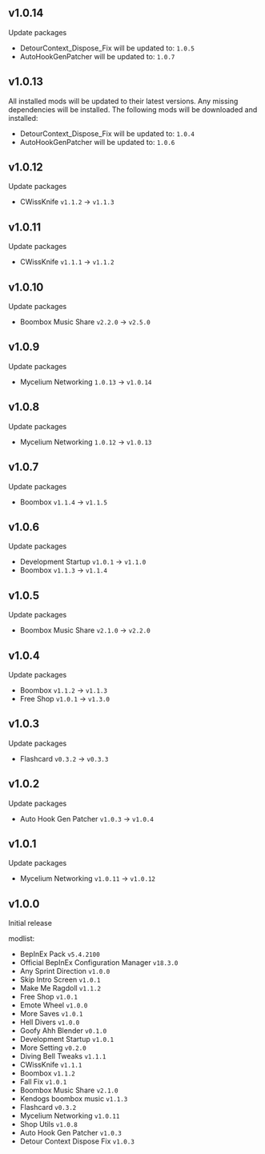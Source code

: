## v1.0.14

Update packages

- DetourContext_Dispose_Fix will be updated to: `1.0.5`
- AutoHookGenPatcher will be updated to: `1.0.7`


## v1.0.13

All installed mods will be updated to their latest versions.
Any missing dependencies will be installed.
The following mods will be downloaded and installed:


- DetourContext_Dispose_Fix will be updated to: `1.0.4`
- AutoHookGenPatcher will be updated to: `1.0.6`


## v1.0.12

Update packages

- CWissKnife `v1.1.2` -> `v1.1.3`


## v1.0.11

Update packages

- CWissKnife `v1.1.1` -> `v1.1.2`


## v1.0.10

Update packages

- Boombox Music Share `v2.2.0` -> `v2.5.0`


## v1.0.9

Update packages

- Mycelium Networking `1.0.13` -> `v1.0.14`


## v1.0.8

Update packages

- Mycelium Networking `1.0.12` -> `v1.0.13`


## v1.0.7

Update packages

- Boombox `v1.1.4` -> `v1.1.5`


## v1.0.6

Update packages

- Development Startup `v1.0.1` -> `v1.1.0`
- Boombox `v1.1.3` -> `v1.1.4`


## v1.0.5

Update packages

- Boombox Music Share `v2.1.0` -> `v2.2.0`


## v1.0.4

Update packages

- Boombox `v1.1.2` -> `v1.1.3`
- Free Shop `v1.0.1` -> `v1.3.0`


## v1.0.3

Update packages

- Flashcard `v0.3.2` -> `v0.3.3`


## v1.0.2

Update packages

- Auto Hook Gen Patcher `v1.0.3` -> `v1.0.4`


## v1.0.1

Update packages

- Mycelium Networking `v1.0.11` -> `v1.0.12`


## v1.0.0

Initial release

modlist:
- BepInEx Pack `v5.4.2100`
- Official BepInEx Configuration Manager `v18.3.0`
- Any Sprint Direction `v1.0.0`
- Skip Intro Screen `v1.0.1`
- Make Me Ragdoll `v1.1.2`
- Free Shop `v1.0.1`
- Emote Wheel `v1.0.0`
- More Saves `v1.0.1`
- Hell Divers `v1.0.0`
- Goofy Ahh Blender `v0.1.0`
- Development Startup `v1.0.1`
- More Setting `v0.2.0`
- Diving Bell Tweaks `v1.1.1`
- CWissKnife `v1.1.1`
- Boombox `v1.1.2`
- Fall Fix `v1.0.1`
- Boombox Music Share `v2.1.0`
- Kendogs boombox music `v1.1.3`
- Flashcard `v0.3.2`
- Mycelium Networking `v1.0.11`
- Shop Utils `v1.0.8`
- Auto Hook Gen Patcher `v1.0.3`
- Detour Context Dispose Fix `v1.0.3`